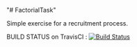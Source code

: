 "# FactorialTask" 

Simple exercise for a recruitment process. 

BUILD STATUS on TravisCI :
[![Build Status](https://travis-ci.org/Piotr-muzyka/FactorialTask.svg?branch=master)](https://travis-ci.org/Piotr-muzyka/FactorialTask)
